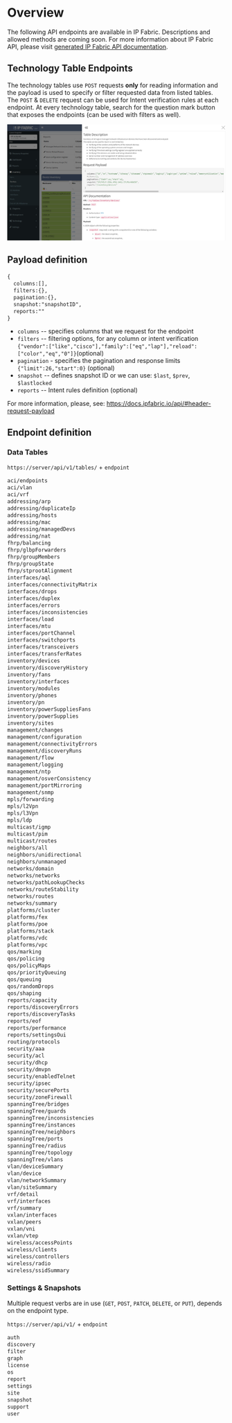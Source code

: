 # Overview

The following API endpoints are available in IP Fabric. Descriptions and
allowed methods are coming soon. For more information about IP Fabric
API, please visit [generated IP Fabric API documentation](../api/index.html).

## Technology Table Endpoints

The technology tables use `POST` requests **only** for reading information and
the payload is used to specify or filter requested data from listed tables. The
`POST` & `DELETE` request can be used for Intent verification rules at each
endpoint. At every technology table, search for the question mark button that
exposes the endpoints (can be used with filters as well).

![API Endpoint inline description](endpoint_inline_description.png)

## Payload definition

```jscript
{
  columns:[],
  filters:{},
  pagination:{},
  snapshot:"snapshotID",
  reports:""
}
```

- `columns` -- specifies columns that we request for the endpoint
- `filters` -- filtering options, for any column or intent
  verification
  `{"vendor":["like","cisco"],"family":["eq","lap"],"reload":["color","eq","0"]}`(optional)
- `pagination` - specifies the pagination and response limits
  `{"limit":26,"start":0}` (optional)
- `snapshot` -- defines snapshot ID or we can use: `$last`, `$prev`, `$lastlocked`
- `reports` -- Intent rules definition (optional)

For more information, please, see:
<https://docs.ipfabric.io/api/#header-request-payload>

## Endpoint definition

### Data Tables

`https://server/api/v1/tables/` + `endpoint`

```
aci/endpoints
aci/vlan
aci/vrf
addressing/arp
addressing/duplicateIp
addressing/hosts
addressing/mac
addressing/managedDevs
addressing/nat
fhrp/balancing
fhrp/glbpForwarders
fhrp/groupMembers
fhrp/groupState
fhrp/stprootAlignment
interfaces/aql
interfaces/connectivityMatrix
interfaces/drops
interfaces/duplex
interfaces/errors
interfaces/inconsistencies
interfaces/load
interfaces/mtu
interfaces/portChannel
interfaces/switchports
interfaces/transceivers
interfaces/transferRates
inventory/devices
inventory/discoveryHistory
inventory/fans
inventory/interfaces
inventory/modules
inventory/phones
inventory/pn
inventory/powerSuppliesFans
inventory/powerSupplies
inventory/sites
management/changes
management/configuration
management/connectivityErrors
management/discoveryRuns
management/flow
management/logging
management/ntp
management/osverConsistency
management/portMirroring
management/snmp
mpls/forwarding
mpls/l2Vpn
mpls/l3Vpn
mpls/ldp
multicast/igmp
multicast/pim
multicast/routes
neighbors/all
neighbors/unidirectional
neighbors/unmanaged
networks/domain
networks/networks
networks/pathLookupChecks
networks/routeStability
networks/routes
networks/summary
platforms/cluster
platforms/fex
platforms/poe
platforms/stack
platforms/vdc
platforms/vpc
qos/marking
qos/policing
qos/policyMaps
qos/priorityQueuing
qos/queuing
qos/randomDrops
qos/shaping
reports/capacity
reports/discoveryErrors
reports/discoveryTasks
reports/eof
reports/performance
reports/settingsOui
routing/protocols
security/aaa
security/acl
security/dhcp
security/dmvpn
security/enabledTelnet
security/ipsec
security/securePorts
security/zoneFirewall
spanningTree/bridges
spanningTree/guards
spanningTree/inconsistencies
spanningTree/instances
spanningTree/neighbors
spanningTree/ports
spanningTree/radius
spanningTree/topology
spanningTree/vlans
vlan/deviceSummary
vlan/device
vlan/networkSummary
vlan/siteSummary
vrf/detail
vrf/interfaces
vrf/summary
vxlan/interfaces
vxlan/peers
vxlan/vni
vxlan/vtep
wireless/accessPoints
wireless/clients
wireless/controllers
wireless/radio
wireless/ssidSummary
```

### Settings & Snapshots

Multiple request verbs are in use (`GET`, `POST`, `PATCH`, `DELETE`, or `PUT`),
depends on the endpoint type.

`https://server/api/v1/` + `endpoint`

```
auth
discovery
filter
graph
license
os
report
settings
site
snapshot
support
user
```
